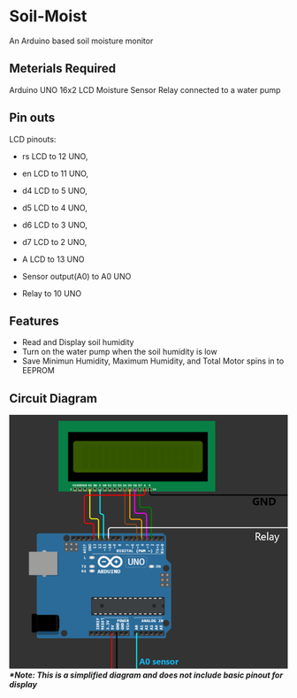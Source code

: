# Soil-Moist
An Arduino based soil moisture monitor

Meterials Required
------------------
Arduino UNO
16x2 LCD
Moisture Sensor
Relay connected to a water pump

Pin outs
--------
LCD pinouts: 
  - rs LCD to 12 UNO,
  - en LCD to 11 UNO,
  - d4 LCD to 5 UNO,
  - d5 LCD to 4 UNO,
  - d6 LCD to 3 UNO,
  - d7 LCD to 2 UNO,
  - A LCD to 13 UNO

  - Sensor output(A0) to A0 UNO

  - Relay to 10 UNO

Features
--------

- Read and Display soil humidity
- Turn on the water pump when the soil humidity is low
- Save Minimun Humidity, Maximum Humidity, and Total Motor spins in to EEPROM

Circuit Diagram
---------------
<img src="https://github.com/Akshay-Vs/Soil-Moist/blob/main/Circuit.PNG">
<b><i>*Note: This is a simplified diagram and does not include basic pinout for display<i><b>
